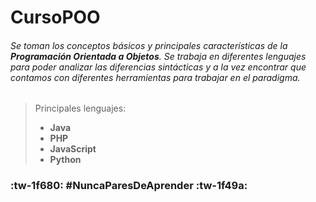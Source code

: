 # CursoPOO

###### Se toman los conceptos básicos y principales características de la **Programación Orientada a Objetos**. Se trabaja en diferentes lenguajes para poder analizar las diferencias sintácticas y a la vez encontrar que contamos con diferentes herramientas para trabajar en el paradigma. 
> Principales lenguajes:
> - **Java**
> - **PHP**
> - **JavaScript**
> - **Python**

###  :tw-1f680:  #NuncaParesDeAprender :tw-1f49a:
